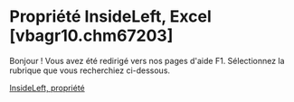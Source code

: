 
# Propriété InsideLeft, Excel [vbagr10.chm67203]

Bonjour ! Vous avez été redirigé vers nos pages d'aide F1. Sélectionnez la rubrique que vous recherchiez ci-dessous.

[InsideLeft, propriété](http://msdn.microsoft.com/library/04c9291b-efbf-4deb-d6b4-373473531ba6%28Office.15%29.aspx)
